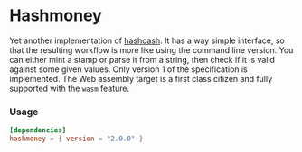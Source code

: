 # Hashmoney

Yet another implementation of [hashcash](hashcash.org).
It has a way simple interface, so that the resulting workflow is more like using the command line version.
You can either mint a stamp or parse it from a string, then check if it is valid against some given values.
Only version 1 of the specification is implemented.
The Web assembly target is a first class citizen and fully supported with the `wasm` feature.

### Usage

```toml
[dependencies]
hashmoney = { version = "2.0.0" }
```
